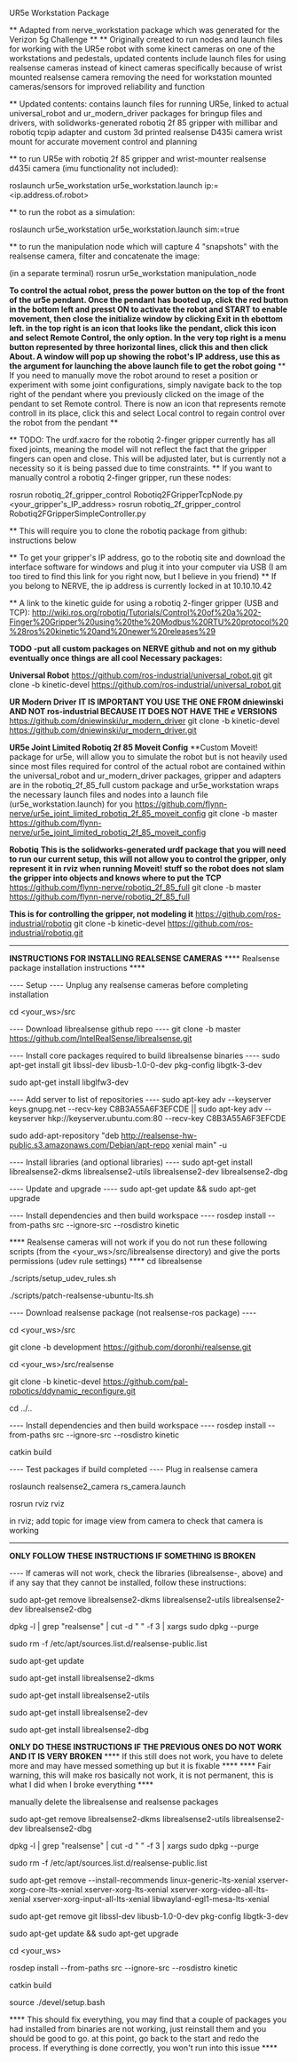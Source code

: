 UR5e Workstation Package

** Adapted from nerve_workstation package which was generated for the Verizon 5g Challenge **
** Originally created to run nodes and launch files for working with the UR5e robot with some kinect cameras on one of the workstations and pedestals,
updated contents include launch files for using realsense cameras instead of kinect cameras specifically because of wrist mounted realsense camera removing the need for workstation mounted cameras/sensors for improved reliability and function

** Updated contents: contains launch files for running UR5e, linked to actual universal_robot and ur_modern_driver packages for bringup files and drivers, with solidworks-generated robotiq 2f 85 gripper with millibar and robotiq tcpip adapter and custom 3d printed realsense D435i camera wrist mount for accurate movement control and planning

** to run UR5e with robotiq 2f 85 gripper and wrist-mounter realsense d435i camera (imu functionality not included):

roslaunch ur5e_workstation ur5e_workstation.launch ip:=<ip.address.of.robot>

** to run the robot as a simulation:

roslaunch ur5e_workstation ur5e_workstation.launch sim:=true

** to run the manipulation node which will capture 4 "snapshots" with the realsense camera, filter and concatenate the image:

(in a separate terminal)
rosrun ur5e_workstation manipulation_node

**To control the actual robot, press the power button on the top of the front of the ur5e pendant. Once the pendant has booted up, click the red button in the bottom left and presst ON to activate the robot and START to enable movement, then close the initialize window by clicking Exit in th ebottom left. in the top right is an icon that looks like the pendant, click this icon and select Remote Control, the only option. In the very top right is a menu button represented by three horizontal lines, click this and then click About. A window will pop up showing the robot's IP address, use this as the argument for launching the above launch file to get the robot going**
** If you need to manually move the robot around to reset a position or experiment with some joint configurations, simply navigate back to the top right of the pendant where you previously clicked on the image of the pendant to set Remote control. There is now an icon that represents remote controll in its place, click this and select Local control to regain control over the robot from the pendant ** 

** TODO: The urdf.xacro for the robotiq 2-finger gripper currently has all fixed joints, meaning the model will not reflect the fact that the gripper fingers can open and close. This will be adjusted later, but is currently not a necessity so it is being passed due to time constraints. 
** If you want to manually control a robotiq 2-finger gripper, run these nodes:

rosrun robotiq_2f_gripper_control Robotiq2FGripperTcpNode.py <your_gripper's_IP_address>
rosrun robotiq_2f_gripper_control Robotiq2FGripperSimpleController.py

** This will require you to clone the robotiq package from github:
instructions below

** To get your gripper's IP address, go to the robotiq site and download the interface software for windows and plug it into your computer via USB (I am too tired to find this link for you right now, but I believe in you friend)
** If you belong to NERVE, the ip address is currently locked in at 10.10.10.42

** A link to the kinetic guide for using a robotiq 2-finger gripper (USB and TCP):
http://wiki.ros.org/robotiq/Tutorials/Control%20of%20a%202-Finger%20Gripper%20using%20the%20Modbus%20RTU%20protocol%20%28ros%20kinetic%20and%20newer%20releases%29

**TODO -put all custom packages on NERVE github and not on my github eventually once things are all cool**
**Necessary packages:**

**Universal Robot**
https://github.com/ros-industrial/universal_robot.git
git clone -b kinetic-devel https://github.com/ros-industrial/universal_robot.git

**UR Modern Driver**
**IT IS IMPORTANT YOU USE THE ONE FROM dniewinski AND NOT ros-industrial BECAUSE IT DOES NOT HAVE THE *e* VERSIONS**
https://github.com/dniewinski/ur_modern_driver
git clone -b kinetic-devel https://github.com/dniewinski/ur_modern_driver.git

**UR5e Joint Limited Robotiq 2f 85 Moveit Config**
**Custom Moveit! package for ur5e, will allow you to simulate the robot but is not heavily used since most files required for control of the actual robot are contained within the universal_robot and ur_modern_driver packages, gripper and adapters are in the robotiq_2f_85_full custom package and ur5e_workstation wraps the necessary launch files and nodes into a launch file (ur5e_workstation.launch) for you
https://github.com/flynn-nerve/ur5e_joint_limited_robotiq_2f_85_moveit_config
git clone -b master https://github.com/flynn-nerve/ur5e_joint_limited_robotiq_2f_85_moveit_config

**Robotiq**
**This is the solidworks-generated urdf package that you will need to run our current setup, this will not allow you to control the gripper, only represent it in rviz when running Moveit! stuff so the robot does not slam the gripper into objects and knows where to put the TCP**
https://github.com/flynn-nerve/robotiq_2f_85_full
git clone -b master https://github.com/flynn-nerve/robotiq_2f_85_full

**This is for controlling the gripper, not modeling it**
https://github.com/ros-industrial/robotiq
git clone -b kinetic-devel https://github.com/ros-industrial/robotiq.git


*********************************************************************************************************************************************
**INSTRUCTIONS FOR INSTALLING REALSENSE CAMERAS**
**** Realsense package installation instructions ****

---- Setup ----
Unplug any realsense cameras before completing installation

cd <your_ws>/src

---- Download librealsense github repo ----
git clone -b  master https://github.com/IntelRealSense/librealsense.git

---- Install core packages required to build librealsense binaries ----
sudo apt-get install git libssl-dev libusb-1.0-0-dev pkg-config libgtk-3-dev

sudo apt-get install libglfw3-dev

---- Add server to list of repositories ----
sudo apt-key adv --keyserver keys.gnupg.net --recv-key C8B3A55A6F3EFCDE || sudo apt-key adv --keyserver hkp://keyserver.ubuntu.com:80 --recv-key C8B3A55A6F3EFCDE

sudo add-apt-repository "deb http://realsense-hw-public.s3.amazonaws.com/Debian/apt-repo xenial main" -u

---- Install libraries (and optional libraries) ----
sudo apt-get install librealsense2-dkms librealsense2-utils librealsense2-dev librealsense2-dbg

---- Update and upgrade ----
sudo apt-get update && sudo apt-get upgrade

---- Install dependencies and then build workspace ----
rosdep install --from-paths src --ignore-src --rosdistro kinetic

**** Realsense cameras will not work if you do not run these following scripts (from the <your_ws>/src/librealsense directory) and give the ports permissions (udev rule settings) ****
cd librealsense

./scripts/setup_udev_rules.sh

./scripts/patch-realsense-ubuntu-lts.sh

---- Download realsense package (not realsense-ros package) ----

cd <your_ws>/src

git clone -b development https://github.com/doronhi/realsense.git

cd <your_ws>/src/realsense

git clone -b kinetic-devel https://github.com/pal-robotics/ddynamic_reconfigure.git

cd ../..

---- Install dependencies and then build workspace ----
rosdep install --from-paths src --ignore-src --rosdistro kinetic

catkin build

---- Test packages if build completed ----
Plug in realsense camera

roslaunch realsense2_camera rs_camera.launch

rosrun rviz rviz

in rviz; add topic for image view from camera to check that camera is working

*********************************************************************************************************************************************
**ONLY FOLLOW THESE INSTRUCTIONS IF SOMETHING IS BROKEN**

---- If cameras will not work, check the libraries (librealsense-<stuff>, above) and if any say that they cannot be installed, follow these instructions:

sudo apt-get remove librealsense2-dkms librealsense2-utils librealsense2-dev librealsense2-dbg

dpkg -l | grep "realsense" | cut -d " " -f 3 | xargs sudo dpkg --purge

sudo rm -f /etc/apt/sources.list.d/realsense-public.list

sudo apt-get update

sudo apt-get install librealsense2-dkms

sudo apt-get install librealsense2-utils

sudo apt-get install librealsense2-dev

sudo apt-get install librealsense2-dbg

**ONLY DO THESE INSTRUCTIONS IF THE PREVIOUS ONES DO NOT WORK AND IT IS VERY BROKEN**
**** If this still does not work, you have to delete more and may have messed something up but it is fixable ****
**** Fair warning, this will make ros basically not work, it is not permanent, this is what I did when I broke everything ****

manually delete the librealsense and realsense packages

sudo apt-get remove librealsense2-dkms librealsense2-utils librealsense2-dev librealsense2-dbg

dpkg -l | grep "realsense" | cut -d " " -f 3 | xargs sudo dpkg --purge

sudo rm -f /etc/apt/sources.list.d/realsense-public.list

sudo apt-get remove --install-recommends linux-generic-lts-xenial xserver-xorg-core-lts-xenial xserver-xorg-lts-xenial xserver-xorg-video-all-lts-xenial xserver-xorg-input-all-lts-xenial libwayland-egl1-mesa-lts-xenial

sudo apt-get remove git libssl-dev libusb-1.0-0-dev pkg-config libgtk-3-dev

sudo apt-get update && sudo apt-get upgrade

cd <your_ws>

rosdep install --from-paths src --ignore-src --rosdistro kinetic

catkin build

source ./devel/setup.bash

**** This should fix everything, you may find that a couple of packages you had installed from binaries are not working, just reinstall them and you should be good to go. at this point, go back to the start and redo the process. If everything is done correctly, you won't run into this issue ****


